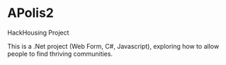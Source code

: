 # APolis2
HackHousing Project

This is a .Net project (Web Form, C#, Javascript), exploring how to allow people to find thriving communities.
